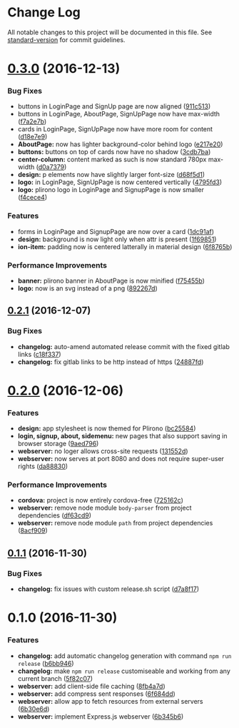 # Change Log

All notable changes to this project will be documented in this file. See [standard-version](https://github.com/conventional-changelog/standard-version) for commit guidelines.

<a name="0.3.0"></a>
# [0.3.0](http://gitlab.omnixell.com/maninak/plirono-merchant-app/compare/v0.2.1...v0.3.0) (2016-12-13)


### Bug Fixes

* buttons in LoginPage and SignUp page are now aligned ([911c513](http://gitlab.omnixell.com/maninak/plirono-merchant-app/commit/911c513))
* buttons in LoginPage, AboutPage, SignUpPage now have max-width ([f7a2e7b](http://gitlab.omnixell.com/maninak/plirono-merchant-app/commit/f7a2e7b))
* cards in LoginPage, SignUpPage now have more room for content ([d18e7e9](http://gitlab.omnixell.com/maninak/plirono-merchant-app/commit/d18e7e9))
* **AboutPage:** now has lighter background-color behind logo ([e217e20](http://gitlab.omnixell.com/maninak/plirono-merchant-app/commit/e217e20))
* **buttons:** buttons on top of cards now have no shadow ([3cdb7ba](http://gitlab.omnixell.com/maninak/plirono-merchant-app/commit/3cdb7ba))
* **center-column:** content marked as such is now standard 780px max-width ([d0a7379](http://gitlab.omnixell.com/maninak/plirono-merchant-app/commit/d0a7379))
* **design:** p elements now have slightly larger font-size ([d68f5d1](http://gitlab.omnixell.com/maninak/plirono-merchant-app/commit/d68f5d1))
* **logo:** in LoginPage, SignUpPage is now centered vertically ([4795fd3](http://gitlab.omnixell.com/maninak/plirono-merchant-app/commit/4795fd3))
* **logo:** plirono logo in LoginPage and SignupPage is now smaller ([f4cece4](http://gitlab.omnixell.com/maninak/plirono-merchant-app/commit/f4cece4))


### Features

* forms in LoginPage and SignupPage are now over a card ([1dc91af](http://gitlab.omnixell.com/maninak/plirono-merchant-app/commit/1dc91af))
* **design:** background is now light only when  attr is present ([1f69851](http://gitlab.omnixell.com/maninak/plirono-merchant-app/commit/1f69851))
* **ion-item:** padding now is centered latterally in material design ([6f8765b](http://gitlab.omnixell.com/maninak/plirono-merchant-app/commit/6f8765b))


### Performance Improvements

* **banner:** plirono banner in AboutPage is now minified ([f75455b](http://gitlab.omnixell.com/maninak/plirono-merchant-app/commit/f75455b))
* **logo:** now is an svg instead of a png ([892267d](http://gitlab.omnixell.com/maninak/plirono-merchant-app/commit/892267d))



<a name="0.2.1"></a>
## [0.2.1](http://gitlab.omnixell.com/maninak/plirono-merchant-app/compare/v0.2.0...v0.2.1) (2016-12-07)


### Bug Fixes

* **changelog:** auto-amend automated release commit with the fixed gitlab links ([c18f337](http://gitlab.omnixell.com/maninak/plirono-merchant-app/commit/c18f337))
* **changelog:** fix gitlab links to be http instead of https ([24887fd](http://gitlab.omnixell.com/maninak/plirono-merchant-app/commit/24887fd))



<a name="0.2.0"></a>
# [0.2.0](http://gitlab.omnixell.com/maninak/plirono-merchant-app/compare/v0.1.1...v0.2.0) (2016-12-06)


### Features

* **design:** app stylesheet is now themed for Plirono ([bc25584](http://gitlab.omnixell.com/maninak/plirono-merchant-app/commit/bc25584))
* **login, signup, about, sidemenu:** new pages that also support saving in browser storage ([9aed796](http://gitlab.omnixell.com/maninak/plirono-merchant-app/commit/9aed796))
* **webserver:** no loger allows cross-site requests ([131552d](http://gitlab.omnixell.com/maninak/plirono-merchant-app/commit/131552d))
* **webserver:** now serves at port 8080 and does not require super-user rights ([da88830](http://gitlab.omnixell.com/maninak/plirono-merchant-app/commit/da88830))


### Performance Improvements

* **cordova:** project is now entirely cordova-free ([725162c](http://gitlab.omnixell.com/maninak/plirono-merchant-app/commit/725162c))
* **webserver:** remove node module `body-parser` from project dependencies ([df63cd9](http://gitlab.omnixell.com/maninak/plirono-merchant-app/commit/df63cd9))
* **webserver:** remove node module `path` from project dependencies ([8acf909](http://gitlab.omnixell.com/maninak/plirono-merchant-app/commit/8acf909))



<a name="0.1.1"></a>
## [0.1.1](http://gitlab.omnixell.com/maninak/plirono-merchant-app/compare/v0.1.0...v0.1.1) (2016-11-30)


### Bug Fixes

* **changelog:** fix issues with custom release.sh script ([d7a8f17](http://gitlab.omnixell.com/maninak/plirono-merchant-app/commit/d7a8f17))



<a name="0.1.0"></a>
# 0.1.0 (2016-11-30)


### Features

* **changelog:** add automatic changelog generation with command `npm run release` ([b6bb946](http://gitlab.omnixell.com/maninak/plirono-merchant-app/commit/b6bb946))
* **changelog:** make `npm run release` customiseable and working from any current branch ([5f82c07](http://gitlab.omnixell.com/maninak/plirono-merchant-app/commit/5f82c07))
* **webserver:** add client-side file caching ([8fb4a7d](http://gitlab.omnixell.com/maninak/plirono-merchant-app/commit/8fb4a7d))
* **webserver:** add compress sent responses ([6f684dd](http://gitlab.omnixell.com/maninak/plirono-merchant-app/commit/6f684dd))
* **webserver:** allow app to fetch resources from external servers ([6b30e6d](http://gitlab.omnixell.com/maninak/plirono-merchant-app/commit/6b30e6d))
* **webserver:** implement Express.js webserver ([6b345b6](http://gitlab.omnixell.com/maninak/plirono-merchant-app/commit/6b345b6))

